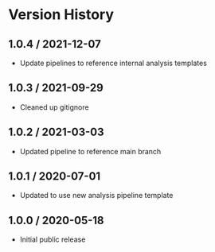 # Version History

## 1.0.4 / 2021-12-07

- Update pipelines to reference internal analysis templates

## 1.0.3 / 2021-09-29

- Cleaned up gitignore

## 1.0.2 / 2021-03-03

- Updated pipeline to reference main branch

## 1.0.1 / 2020-07-01

- Updated to use new analysis pipeline template

## 1.0.0 / 2020-05-18

- Initial public release
